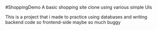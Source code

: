 #ShoppingDemo
A basic shopping site clone using various simple UIs

This is a project that i made to practice using databases and writing backend code so frontend-side maybe so much buggy
